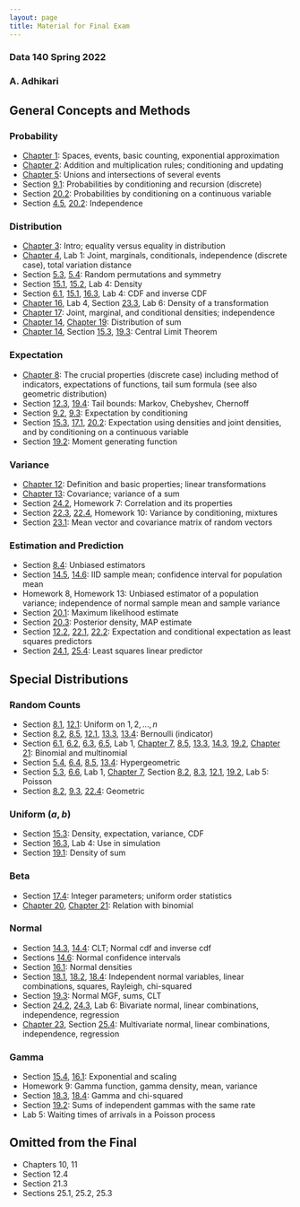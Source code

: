 ```yaml
---
layout: page
title: Material for Final Exam
---
```


<!-- #region -->
### Data 140 Spring 2022 ###
### A. Adhikari ###

## General Concepts and Methods ##

### Probability ###
- [Chapter 1](http://prob140.org/textbook/content/Chapter_01/00_Fundamentals.html): Spaces, events, basic counting, exponential approximation
- [Chapter 2](http://prob140.org/textbook/content/Chapter_02/00_Calculating_Chances.html): Addition and multiplication rules; conditioning and updating
- [Chapter 5](http://prob140.org/textbook/content/Chapter_05/00_Collections_of_Events.html): Unions and intersections of several events
- Section [9.1](http://prob140.org/textbook/content/Chapter_09/01_Probability_by_Conditioning.html): Probabilities by conditioning and recursion (discrete)
- Section [20.2](http://prob140.org/textbook/content/Chapter_20/02_Independence_Revisited.html): Probabilities by conditioning on a continuous variable
- Section [4.5](http://prob140.org/textbook/content/Chapter_04/05_Dependence_and_Independence.html), [20.2](http://prob140.org/textbook/content/Chapter_20/02_Independence_Revisited.html): Independence

### Distribution ###
- [Chapter 3](http://prob140.org/textbook/content/Chapter_03/00_Random_Variables.html): Intro; equality versus equality in distribution
- [Chapter 4](http://prob140.org/textbook/content/Chapter_04/00_Relations_Between_Variables.html), Lab 1: Joint, marginals, conditionals, independence (discrete case), total variation distance
- Section [5.3](http://prob140.org/textbook/content/Chapter_05/03_The_Matching_Problem.html), [5.4](http://prob140.org/textbook/content/Chapter_05/04_Sampling_Without_Replacement.html): Random permutations and symmetry
- Section [15.1](http://prob140.org/textbook/content/Chapter_15/01_Density_and_CDF.html), [15.2](http://prob140.org/textbook/content/Chapter_15/02_The_Meaning_of_Density.html), Lab 4: Density
- Section [6.1](http://prob140.org/textbook/content/Chapter_06/01_Binomial_Distribution.html#cumulative-distribution-function-cdf), [15.1](http://prob140.org/textbook/content/Chapter_15/01_Density_and_CDF.html), [16.3](http://prob140.org/textbook/content/Chapter_16/03_Simulation_via_the_CDF.html), Lab 4: CDF and inverse CDF
- [Chapter 16](http://prob140.org/textbook/content/Chapter_16/00_Transformations.html), Lab 4, Section [23.3](http://prob140.org/textbook/content/Chapter_23/03_Multivariate_Normal_Density.html), Lab 6: Density of a transformation
- [Chapter 17](http://prob140.org/textbook/content/Chapter_17/00_Joint_Densities.html): Joint, marginal, and conditional densities; independence
- [Chapter 14](http://prob140.org/textbook/content/Chapter_14/00_The_Central_Limit_Theorem.html), [Chapter 19](http://prob140.org/textbook/content/Chapter_19/00_Distributions_of_Sums.html): Distribution of sum
- [Chapter 14](http://prob140.org/textbook/content/Chapter_14/00_The_Central_Limit_Theorem.html), Section [15.3](http://prob140.org/textbook/content/Chapter_15/03_Expectation.html#example-random-discs), [19.3](http://prob140.org/textbook/content/Chapter_19/03_MGFs_Normal_and_the_CLT.html#proof-of-the-central-limit-theorem): Central Limit Theorem

### Expectation ###
- [Chapter 8](http://prob140.org/textbook/content/Chapter_08/00_Expectation.html): The crucial properties (discrete case) including method of indicators, expectations of functions, tail sum formula (see also geometric distribution)
- Section [12.3](http://prob140.org/textbook/content/Chapter_12/03_Bounds.html), [19.4](http://prob140.org/textbook/content/Chapter_19/04_Chernoff_Bound.html): Tail bounds: Markov, Chebyshev, Chernoff
- Section [9.2](http://prob140.org/textbook/content/Chapter_09/02_Expectation_by_Conditioning.html), [9.3](http://prob140.org/textbook/content/Chapter_09/03_Expected_Waiting_Times.html): Expectation by conditioning
- Section [15.3](http://prob140.org/textbook/content/Chapter_15/03_Expectation.html), [17.1](http://prob140.org/textbook/content/Chapter_17/01_Probabilities_and_Expectations.html), [20.2](http://prob140.org/textbook/content/Chapter_19/02_Moment_Generating_Functions.html): Expectation using densities and joint densities, and by conditioning on a continuous variable
- Section [19.2](http://prob140.org/textbook/content/Chapter_19/02_Moment_Generating_Functions.html): Moment generating function

### Variance ###
- [Chapter 12](http://prob140.org/textbook/content/Chapter_12/00_Standard_Deviation.html): Definition and basic properties; linear transformations
- [Chapter 13](http://prob140.org/textbook/content/Chapter_13/00_Variance_Via_Covariance.html): Covariance; variance of a sum
- Section [24.2](http://prob140.org/textbook/content/Chapter_24/02_Bivariate_Normal_Distribution.html), Homework 7: Correlation and its properties
- Section [22.3](http://prob140.org/textbook/content/Chapter_22/03_Variance_by_Conditioning.html), [22.4](http://prob140.org/textbook/content/Chapter_22/04_Examples.html), Homework 10: Variance by conditioning, mixtures
- Section [23.1](http://prob140.org/textbook/content/Chapter_23/01_Random_Vectors.html): Mean vector and covariance matrix of random vectors

### Estimation and Prediction ###
- Section [8.4](http://prob140.org/textbook/content/Chapter_08/04_Additivity.html#unbiased-estimator): Unbiased estimators
- Section [14.5](http://prob140.org/textbook/content/Chapter_14/05_The_Sample_Mean.html), [14.6](http://prob140.org/textbook/content/Chapter_14/06_Confidence_Intervals.html): IID sample mean; confidence interval for population mean
- Homework 8, Homework 13: Unbiased estimator of a population variance; independence of normal sample mean and sample variance
- Section [20.1](http://prob140.org/textbook/content/Chapter_20/01_Maximum_Likelihood.html): Maximum likelihood estimate
- Section [20.3](http://prob140.org/textbook/content/Chapter_20/03_Prior_and_Posterior.html#): Posterior density, MAP estimate
- Section [12.2](http://prob140.org/textbook/content/Chapter_12/02_Prediction_and_Estimation.html), [22.1](http://prob140.org/textbook/content/Chapter_22/01_Conditional_Expectation_Projection.html), [22.2](http://prob140.org/textbook/content/Chapter_22/02_Least_Squares_Predictor.html): Expectation and conditional expectation as least squares predictors
- Section [24.1](http://prob140.org/textbook/content/Chapter_24/01_Linear_Least_Squares.html), [25.4](http://prob140.org/textbook/content/Chapter_25/04_Multiple_Regression.html): Least squares linear predictor

## Special Distributions ##

### Random Counts ###
- Section [8.1](http://prob140.org/textbook/content/Chapter_08/02_Applying_the_Definition.html#uniform-on-an-interval-of-integers), [12.1](http://prob140.org/textbook/content/Chapter_12/01_Definition.html#uniform): Uniform on $1, 2, ..., n$
- Section [8.2](http://prob140.org/textbook/content/Chapter_08/02_Applying_the_Definition.html#bernoulli-and-indicators), [8.5](http://prob140.org/textbook/content/Chapter_08/05_Method_of_Indicators.html), [12.1](http://prob140.org/textbook/content/Chapter_12/01_Definition.html#indicator), [13.3](http://prob140.org/textbook/content/Chapter_13/03_Sums_of_Independent_Variables.html#variance-of-the-binomial), [13.4](http://prob140.org/textbook/content/Chapter_13/04_Symmetry_and_Indicators.html#indicators): Bernoulli (indicator)
- Section [6.1](http://prob140.org/textbook/content/Chapter_06/01_Binomial_Distribution.html), [6.2](http://prob140.org/textbook/content/Chapter_06/02_Examples.html), [6.3](http://prob140.org/textbook/content/Chapter_06/03_Multinomial_Distribution.html), [6.5](http://prob140.org/textbook/content/Chapter_06/05_Odds_Ratios.html), Lab 1, [Chapter 7](http://prob140.org/textbook/content/Chapter_07/00_Poissonization.html), [8.5](http://prob140.org/textbook/content/Chapter_08/05_Method_of_Indicators.html#expectation-of-the-binomial), [13.3](http://prob140.org/textbook/content/Chapter_13/03_Sums_of_Independent_Variables.html#variance-of-the-binomial), [14.3](http://prob140.org/textbook/content/Chapter_14/03_Central_Limit_Theorem.html#approximating-the-binomial-n-p-distribution), [19.2](http://prob140.org/textbook/content/Chapter_12/01_Definition.html#poisson), [Chapter 21](http://prob140.org/textbook/content/Chapter_21/00_The_Beta_and_the_Binomial.html): Binomial and multinomial
- Section [5.4](http://prob140.org/textbook/content/Chapter_05/04_Sampling_Without_Replacement.html#counting-good-elements-in-a-simple-random-sample), [6.4](http://prob140.org/textbook/content/Chapter_06/04_The_Hypergeometric_Revisited.html), [8.5](http://prob140.org/textbook/content/Chapter_08/05_Method_of_Indicators.html#expectation-of-the-hypergeometric), [13.4](http://prob140.org/textbook/content/Chapter_13/04_Symmetry_and_Indicators.html#example-variance-of-the-hypergeometric): Hypergeometric
- Section [5.3](http://prob140.org/textbook/content/Chapter_05/03_The_Matching_Problem.html#k-matches), [6.6](http://prob140.org/textbook/content/Chapter_06/06_Law_of_Small_Numbers.html), Lab 1, [Chapter 7](http://prob140.org/textbook/content/Chapter_07/00_Poissonization.html), Section [8.2](http://prob140.org/textbook/content/Chapter_08/02_Applying_the_Definition.html#poisson), [8.3](http://prob140.org/textbook/content/Chapter_08/03_Expectations_of_Functions.html#e-x-x-1-for-a-poisson-variable-x), [12.1](http://prob140.org/textbook/content/Chapter_12/01_Definition.html#poisson), [19.2](http://prob140.org/textbook/content/Chapter_12/01_Definition.html#poisson), Lab 5: Poisson
- Section [8.2](http://prob140.org/textbook/content/Chapter_08/02_Applying_the_Definition.html#geometric), [9.3](http://prob140.org/textbook/content/Chapter_09/03_Expected_Waiting_Times.html), [22.4](http://prob140.org/textbook/content/Chapter_22/04_Examples.html#variance-of-the-geometric-distribution): Geometric

### Uniform $(a, b)$ ###
- Section [15.3](http://prob140.org/textbook/content/Chapter_15/03_Expectation.html#uniform-0-1): Density, expectation, variance, CDF
- Section [16.3](http://prob140.org/textbook/content/Chapter_16/03_Simulation_via_the_CDF.html), Lab 4: Use in simulation
- Section [19.1](http://prob140.org/textbook/content/Chapter_19/01_Convolution_Formula.html#sum-of-two-iid-uniform-0-1-random-variables): Density of sum

### Beta ###
- Section [17.4](http://prob140.org/textbook/content/Chapter_17/04_Beta_Densities_with_Integer_Parameters.html): Integer parameters; uniform order statistics
- [Chapter 20](http://prob140.org/textbook/content/Chapter_20/03_Prior_and_Posterior.html), [Chapter 21](http://prob140.org/textbook/content/Chapter_21/00_The_Beta_and_the_Binomial.html): Relation with binomial

### Normal ###
- Section [14.3](http://prob140.org/textbook/content/Chapter_14/03_Central_Limit_Theorem.html), [14.4](http://prob140.org/textbook/content/Chapter_14/04_SciPy_and_Normal_Curves.html): CLT; Normal cdf and inverse cdf
- Sections [14.6](http://prob140.org/textbook/content/Chapter_14/06_Confidence_Intervals.html): Normal confidence intervals
- Section [16.1](http://prob140.org/textbook/content/Chapter_16/01_Linear_Transformations.html#the-normal-densities): Normal densities
- Section [18.1](http://prob140.org/textbook/content/Chapter_18/01_Standard_Normal_Basics.html), [18.2](http://prob140.org/textbook/content/Chapter_18/02_Sums_of_Independent_Normal_Variables.html), [18.4](http://prob140.org/textbook/content/Chapter_18/04_Chi_Squared_Distributions.html): Independent normal variables, linear combinations, squares, Rayleigh, chi-squared
- Section [19.3](http://prob140.org/textbook/content/Chapter_19/03_MGFs_Normal_and_the_CLT.html): Normal MGF, sums, CLT
- Section [24.2](http://prob140.org/textbook/content/Chapter_24/02_Bivariate_Normal_Distribution.html), [24.3](http://prob140.org/textbook/content/Chapter_24/03_Regression_and_Bivariate_Normal.html), Lab 6: Bivariate normal, linear combinations, independence, regression
- [Chapter 23](http://prob140.org/textbook/content/Chapter_23/00_Multivariate_Normal_RVs.html), Section [25.4](http://prob140.org/textbook/content/Chapter_25/04_Multiple_Regression.html): Multivariate normal, linear combinations, independence, regression

### Gamma ###
- Section [15.4](http://prob140.org/textbook/content/Chapter_15/04_Exponential_Distribution.html), [16.1](http://prob140.org/textbook/content/Chapter_16/01_Linear_Transformations.html#linear-transformation-exponential-density): Exponential and scaling
- Homework 9: Gamma function, gamma density, mean, variance
- Section [18.3](http://prob140.org/textbook/content/Chapter_18/03_The_Gamma_Family.html), [18.4](http://prob140.org/textbook/content/Chapter_18/04_Chi_Squared_Distributions.html): Gamma and chi-squared
- Section [19.2](http://prob140.org/textbook/content/Chapter_19/02_Moment_Generating_Functions.html#mgf-of-a-gamma-r-lambda-random-variable): Sums of independent gammas with the same rate
- Lab 5: Waiting times of arrivals in a Poisson process

## Omitted from the Final ##
- Chapters 10, 11
- Section 12.4
- Section 21.3
- Sections 25.1, 25.2, 25.3
